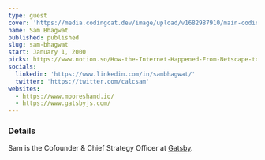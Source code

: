 ```yaml
---
type: guest
cover: 'https://media.codingcat.dev/image/upload/v1682987910/main-codingcatdev-photo/podcast-guest/calcsam'
name: Sam Bhagwat
published: published
slug: sam-bhagwat
start: January 1, 2000
picks: https://www.notion.so/How-the-Internet-Happened-From-Netscape-to-the-iPhone-Kindle-Edition-fecb8b75dabf458a872892e9f2d02ee4
socials:
  linkedin: 'https://www.linkedin.com/in/sambhagwat/'
  twitter: 'https://twitter.com/calcsam'
websites:
  - https://www.mooreshand.io/
  - https://www.gatsbyjs.com/
---
```


### Details

Sam is the Cofounder & Chief Strategy Officer at [Gatsby](https://www.gatsbyjs.com/).
